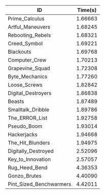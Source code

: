 |ID|Time(s)|
|-|-|
|Prime_Calculus|1.66663|
|Artful_Maneuvers|1.68245|
|Rebooting_Rebels|1.68321|
|Creed_Symbol|1.69221|
|Blackouts|1.69768|
|Computer_Crew|1.70213|
|Grapevine_Squad|1.72308|
|Byte_Mechanics|1.77260|
|Loose_Screws|1.82842|
|Digital_Destroyers|1.86838|
|Beasts|1.87489|
|Smalltalk_Dribble|1.89786|
|The_ERROR_List|1.92758|
|Pseudo_Boom|1.93014|
|Hackerjacks|1.94668|
|The_Hit_Blunders|1.94975|
|Digitally_Destroyed|2.52096|
|Key_to_Innovation|2.57057|
|Rug_Heed_Bend|4.36353|
|Gonzo_Brutes|4.40090|
|Pint_Sized_Benchwarmers|4.42011|
